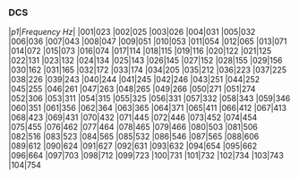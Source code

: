 ### DCS

|*p1*|*Frequency Hz*|
|001|023
|002|025
|003|026
|004|031
|005|032
|006|036
|007|043
|008|047
|009|051
|010|053
|011|054
|012|065
|013|071
|014|072
|015|073
|016|074
|017|114
|018|115
|019|116
|020|122
|021|125
|022|131
|023|132
|024|134
|025|143
|026|145
|027|152
|028|155
|029|156
|030|162
|031|165
|032|172
|033|174
|034|205
|035|212
|036|223
|037|225
|038|226
|039|243
|040|244
|041|245
|042|246
|043|251
|044|252
|045|255
|046|261
|047|263
|048|265
|049|266
|050|271
|051|274
|052|306
|053|311
|054|315
|055|325
|056|331
|057|332
|058|343
|059|346
|060|351
|061|356
|062|364
|063|365
|064|371
|065|411
|066|412
|067|413
|068|423
|069|431
|070|432
|071|445
|072|446
|073|452
|074|454
|075|455
|076|462
|077|464
|078|465
|079|466
|080|503
|081|506
|082|516
|083|523
|084|565
|085|532
|086|546
|087|565
|088|606
|089|612
|090|624
|091|627
|092|631
|093|632
|094|654
|095|662
|096|664
|097|703
|098|712
|099|723
|100|731
|101|732
|102|734
|103|743
|104|754
